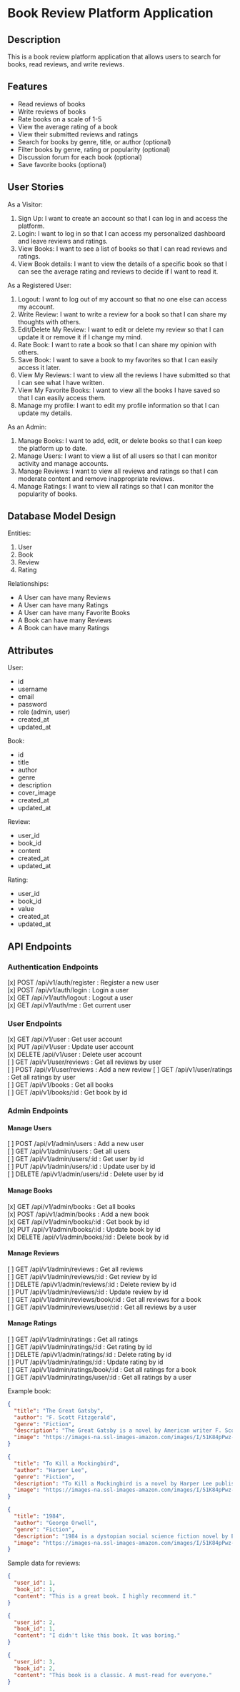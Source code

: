 # Book Review Platform Application

## Description

This is a book review platform application that allows users to search for books, read reviews, and write reviews.

## Features

- Read reviews of books
- Write reviews of books
- Rate books on a scale of 1-5
- View the average rating of a book
- View their submitted reviews and ratings
- Search for books by genre, title, or author (optional)
- Filter books by genre, rating or popularity (optional)
- Discussion forum for each book (optional)
- Save favorite books (optional)

## User Stories

As a Visitor:

1. Sign Up: I want to create an account so that I can log in and access the platform.
2. Login: I want to log in so that I can access my personalized dashboard and leave reviews and ratings.
3. View Books: I want to see a list of books so that I can read reviews and ratings.
4. View Book details: I want to view the details of a specific book so that I can see the average rating and reviews to decide if I want to read it.

As a Registered User:

1. Logout: I want to log out of my account so that no one else can access my account.
2. Write Review: I want to write a review for a book so that I can share my thoughts with others.
3. Edit/Delete My Review: I want to edit or delete my review so that I can update it or remove it if I change my mind.
4. Rate Book: I want to rate a book so that I can share my opinion with others.
5. Save Book: I want to save a book to my favorites so that I can easily access it later.
6. View My Reviews: I want to view all the reviews I have submitted so that I can see what I have written.
7. View My Favorite Books: I want to view all the books I have saved so that I can easily access them.
8. Manage my profile: I want to edit my profile information so that I can update my details.

As an Admin:

1. Manage Books: I want to add, edit, or delete books so that I can keep the platform up to date.
2. Manage Users: I want to view a list of all users so that I can monitor activity and manage accounts.
3. Manage Reviews: I want to view all reviews and ratings so that I can moderate content and remove inappropriate reviews.
4. Manage Ratings: I want to view all ratings so that I can monitor the popularity of books.

## Database Model Design

Entities:

1. User
2. Book
3. Review
4. Rating

Relationships:

- A User can have many Reviews
- A User can have many Ratings
- A User can have many Favorite Books
- A Book can have many Reviews
- A Book can have many Ratings

## Attributes

User:

- id
- username
- email
- password
- role (admin, user)
- created_at
- updated_at

Book:

- id
- title
- author
- genre
- description
- cover_image
- created_at
- updated_at

Review:

- user_id
- book_id
- content
- created_at
- updated_at

Rating:

- user_id
- book_id
- value
- created_at
- updated_at

## API Endpoints

### Authentication Endpoints

[x] POST /api/v1/auth/register : Register a new user  
[x] POST /api/v1/auth/login : Login a user  
[x] GET /api/v1/auth/logout : Logout a user  
[x] GET /api/v1/auth/me : Get current user

### User Endpoints

[x] GET /api/v1/user : Get user account  
[x] PUT /api/v1/user : Update user account  
[x] DELETE /api/v1/user : Delete user account  
[ ] GET /api/v1/user/reviews : Get all reviews by user  
[ ] POST /api/v1/user/reviews : Add a new review
[ ] GET /api/v1/user/ratings : Get all ratings by user  
[ ] GET /api/v1/books : Get all books  
[ ] GET /api/v1/books/:id : Get book by id

### Admin Endpoints

#### Manage Users

[ ] POST /api/v1/admin/users : Add a new user  
[ ] GET /api/v1/admin/users : Get all users  
[ ] GET /api/v1/admin/users/:id : Get user by id  
[ ] PUT /api/v1/admin/users/:id : Update user by id  
[ ] DELETE /api/v1/admin/users/:id : Delete user by id

#### Manage Books

[x] GET /api/v1/admin/books : Get all books  
[x] POST /api/v1/admin/books : Add a new book  
[x] GET /api/v1/admin/books/:id : Get book by id  
[x] PUT /api/v1/admin/books/:id : Update book by id  
[x] DELETE /api/v1/admin/books/:id : Delete book by id

#### Manage Reviews

[ ] GET /api/v1/admin/reviews : Get all reviews  
[ ] GET /api/v1/admin/reviews/:id : Get review by id  
[ ] DELETE /api/v1/admin/reviews/:id : Delete review by id  
[ ] PUT /api/v1/admin/reviews/:id : Update review by id  
[ ] GET /api/v1/admin/reviews/book/:id : Get all reviews for a book  
[ ] GET /api/v1/admin/reviews/user/:id : Get all reviews by a user

#### Manage Ratings

[ ] GET /api/v1/admin/ratings : Get all ratings  
[ ] GET /api/v1/admin/ratings/:id : Get rating by id  
[ ] DELETE /api/v1/admin/ratings/:id : Delete rating by id  
[ ] PUT /api/v1/admin/ratings/:id : Update rating by id  
[ ] GET /api/v1/admin/ratings/book/:id : Get all ratings for a book  
[ ] GET /api/v1/admin/ratings/user/:id : Get all ratings by a user

Example book:

```json
{
  "title": "The Great Gatsby",
  "author": "F. Scott Fitzgerald",
  "genre": "Fiction",
  "description": "The Great Gatsby is a novel by American writer F. Scott Fitzgerald. Set in the Jazz Age on Long Island, the novel depicts narrator Nick Carraway's interactions with mysterious millionaire Jay Gatsby and Gatsby's obsession to reunite with his former lover, Daisy Buchanan.",
  "image": "https://images-na.ssl-images-amazon.com/images/I/51K84pPwz-L._SX331_BO1,204,203,200_.jpg"
}

{
  "title": "To Kill a Mockingbird",
  "author": "Harper Lee",
  "genre": "Fiction",
  "description": "To Kill a Mockingbird is a novel by Harper Lee published in 1960. It was immediately successful, winning the Pulitzer Prize, and has become a classic of modern American literature. The plot and characters are loosely based on Lee's observations of her family, her neighbors and an event that occurred near her hometown of Monroeville, Alabama, in 1936, when she was 10 years old.",
  "image": "https://images-na.ssl-images-amazon.com/images/I/51K84pPwz-L._SX331_BO1,204,203,200_.jpg"
}

{
  "title": "1984",
  "author": "George Orwell",
  "genre": "Fiction",
  "description": "1984 is a dystopian social science fiction novel by English novelist George Orwell. It was published on 8 June 1949 by Secker & Warburg as Orwell's ninth and final book completed in his lifetime. Thematically, Nineteen Eighty-Four centres on the consequences of totalitarianism, mass surveillance, and repressive regimentation of persons and behaviours within society.",
  "image": "https://images-na.ssl-images-amazon.com/images/I/51K84pPwz-L._SX331_BO1,204,203,200_.jpg"
}
```

Sample data for reviews:
  
  ```json
  {
    "user_id": 1,
    "book_id": 1,
    "content": "This is a great book. I highly recommend it."
  }
  
  {
    "user_id": 2,
    "book_id": 1,
    "content": "I didn't like this book. It was boring."
  }
  
  {
    "user_id": 3,
    "book_id": 2,
    "content": "This book is a classic. A must-read for everyone."
  }
  ```